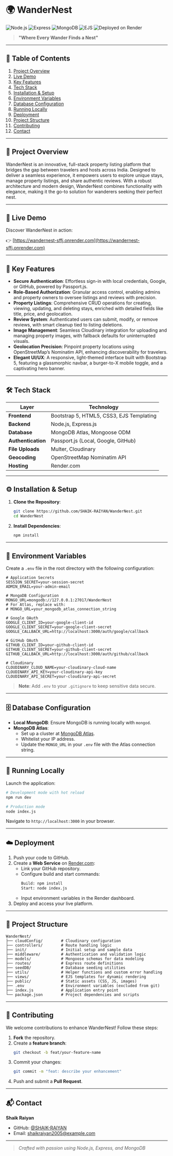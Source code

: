 # 🌍 WanderNest

![Node.js](https://img.shields.io/badge/Node.js-v18%2B-green)
![Express](https://img.shields.io/badge/Express-5.x-lightgrey)
![MongoDB](https://img.shields.io/badge/MongoDB-5.x-green)
![EJS](https://img.shields.io/badge/EJS-templating-yellow)
![Deployed on Render](https://img.shields.io/badge/Deploy%20Status-Active-blue)

> **"Where Every Wander Finds a Nest"**

---

## 📖 Table of Contents

1. [Project Overview](#project-overview)
2. [Live Demo](#live-demo)
3. [Key Features](#key-features)
4. [Tech Stack](#tech-stack)
5. [Installation & Setup](#installation--setup)
6. [Environment Variables](#environment-variables)
7. [Database Configuration](#database-configuration)
8. [Running Locally](#running-locally)
9. [Deployment](#deployment)
10. [Project Structure](#project-structure)
11. [Contributing](#contributing)
12. [Contact](#contact)

---

## 🚀 Project Overview

WanderNest is an innovative, full-stack property listing platform that bridges the gap between travelers and hosts across India. Designed to deliver a seamless experience, it empowers users to explore unique stays, manage property listings, and share authentic reviews. With a robust architecture and modern design, WanderNest combines functionality with elegance, making it the go-to solution for wanderers seeking their perfect nest.

---

## 🔗 Live Demo

Discover WanderNest in action:

👉 [https://wandernest-sffj.onrender.com](https://wandernest-sffj.onrender.com)

---

## 🎯 Key Features

- **Secure Authentication**: Effortless sign-in with local credentials, Google, or GitHub, powered by Passport.js.
- **Role-Based Authorization**: Granular access control, enabling admins and property owners to oversee listings and reviews with precision.
- **Property Listings**: Comprehensive CRUD operations for creating, viewing, updating, and deleting stays, enriched with detailed fields like title, price, and geolocation.
- **Review System**: Authenticated users can submit, modify, or remove reviews, with smart cleanup tied to listing deletions.
- **Image Management**: Seamless Cloudinary integration for uploading and managing property images, with fallback defaults for uninterrupted visuals.
- **Geolocation Precision**: Pinpoint property locations using OpenStreetMap’s Nominatim API, enhancing discoverability for travelers.
- **Elegant UI/UX**: A responsive, light-themed interface built with Bootstrap 5, featuring a glassmorphic navbar, a burger-to-X mobile toggle, and a captivating hero banner.

---

## 🛠️ Tech Stack

| Layer            | Technology                                         |
|------------------|----------------------------------------------------|
| **Frontend**     | Bootstrap 5, HTML5, CSS3, EJS Templating           |
| **Backend**      | Node.js, Express.js                                |
| **Database**     | MongoDB Atlas, Mongoose ODM                        |
| **Authentication**| Passport.js (Local, Google, GitHub)               |
| **File Uploads** | Multer, Cloudinary                                 |
| **Geocoding**    | OpenStreetMap Nominatim API                        |
| **Hosting**      | Render.com                                         |

---

## ⚙️ Installation & Setup

1. **Clone the Repository**:
   ```bash
   git clone https://github.com/SHAIK-RAIYAN/WanderNest.git
   cd WanderNest
   ```

2. **Install Dependencies**:
   ```bash
   npm install
   ```

---

## 🔑 Environment Variables

Create a `.env` file in the root directory with the following configuration:

```env
# Application Secrets
SESSION_SECRET=your-session-secret
ADMIN_EMAIL=your-admin-email

# MongoDB Configuration
MONGO_URL=mongodb://127.0.0.1:27017/WanderNest
# For Atlas, replace with:
# MONGO_URL=your_mongodb_atlas_connection_string

# Google OAuth
GOOGLE_CLIENT_ID=your-google-client-id
GOOGLE_CLIENT_SECRET=your-google-client-secret
GOOGLE_CALLBACK_URL=http://localhost:3000/auth/google/callback

# GitHub OAuth
GITHUB_CLIENT_ID=your-github-client-id
GITHUB_CLIENT_SECRET=your-github-client-secret
GITHUB_CALLBACK_URL=http://localhost:3000/auth/github/callback

# Cloudinary
CLOUDINARY_CLOUD_NAME=your-cloudinary-cloud-name
CLOUDINARY_API_KEY=your-cloudinary-api-key
CLOUDINARY_API_SECRET=your-cloudinary-api-secret
```

> **Note**: Add `.env` to your `.gitignore` to keep sensitive data secure.

---

## 🗄️ Database Configuration

- **Local MongoDB**: Ensure MongoDB is running locally with `mongod`.
- **MongoDB Atlas**:
  - Set up a cluster at [MongoDB Atlas](https://cloud.mongodb.com).
  - Whitelist your IP address.
  - Update the `MONGO_URL` in your `.env` file with the Atlas connection string.

---

## 🏃 Running Locally

Launch the application:

```bash
# Development mode with hot reload
npm run dev

# Production mode
node index.js
```

Navigate to `http://localhost:3000` in your browser.

---

## ☁️ Deployment

1. Push your code to GitHub.
2. Create a **Web Service** on [Render.com](https://render.com):
   - Link your GitHub repository.
   - Configure build and start commands:
     ```bash
     Build: npm install
     Start: node index.js
     ```
   - Input environment variables in the Render dashboard.
3. Deploy and access your live platform.

---

## 📁 Project Structure

```
WanderNest/
├── cloudConfig/        # Cloudinary configuration
├── controllers/        # Route handling logic
├── init/               # Initial setup and sample data
├── middleware/         # Authentication and validation logic
├── models/             # Mongoose schemas for data modeling
├── routes/             # Express route definitions
├── seedDB/             # Database seeding utilities
├── utils/              # Helper functions and custom error handling
├── views/              # EJS templates for dynamic rendering
├── public/             # Static assets (CSS, JS, images)
├── .env                # Environment variables (excluded from git)
├── index.js            # Application entry point
└── package.json        # Project dependencies and scripts
```

---

## 🤝 Contributing

We welcome contributions to enhance WanderNest! Follow these steps:

1. **Fork** the repository.
2. Create a **feature branch**:
   ```bash
   git checkout -b feat/your-feature-name
   ```
3. Commit your changes:
   ```bash
   git commit -m "feat: describe your enhancement"
   ```
4. Push and submit a **Pull Request**.

---

## 📬 Contact

**Shaik Raiyan**

- GitHub: [@SHAIK-RAIYAN](https://github.com/SHAIK-RAIYAN)
- Email: [shaikraiyan2005@example.com](mailto:shaikraiyan2005@example.com)

---

> *Crafted with passion using Node.js, Express, and MongoDB*